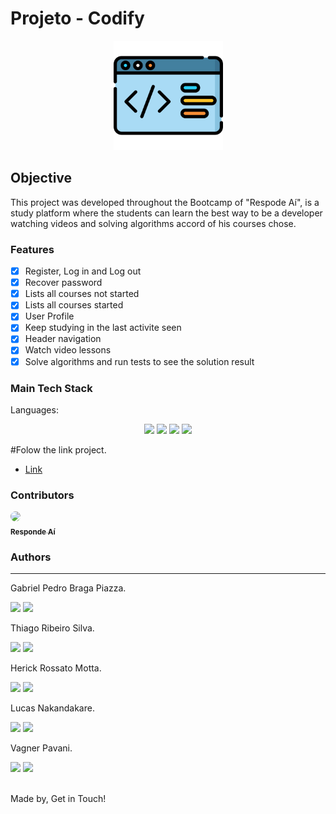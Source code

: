 # Projeto - Codify
<p align="center">
  <img src="public/code.png" width="175" alt="Linkdr" />
</p>
  

## Objective
<p>
   This project was developed throughout the Bootcamp of "Respode Aí", is a study platform where the students can learn the best way to be a developer watching videos and solving algorithms accord of his courses chose.
</p>

### Features
- [x] Register, Log in and Log out<br>
- [x] Recover password<br>
- [x] Lists all courses not started<br>
- [x] Lists all courses started<br>
- [x] User Profile<br>
- [x] Keep studying in the last activite seen<br>
- [x] Header navigation<br>
- [x] Watch video lessons<br>
- [x] Solve algorithms and run tests to see the solution result<br>

### Main Tech Stack
Languages:<br>
<p align="center">
    <img src="https://img.shields.io/badge/html5%20-%23E34F26.svg?&style=for-the-badge&logo=html5&logoColor=white"/>
    <img src="https://img.shields.io/badge/css3%20-%231572B6.svg?&style=for-the-badge&logo=css3&logoColor=white"/>
    <img src="https://img.shields.io/badge/javascript%20-%23323330.svg?&style=for-the-badge&logo=javascript&logoColor=%23F7DF1E"/>
    <img src="https://img.shields.io/badge/react%20-%23323330.svg?&style=for-the-badge&logo=react&logoColor=%23F7DF1E"/>
</p>

#Folow the link project.

- [Link](https://front-user-codify.vercel.app)

### Contributors
<a href="https://www.respondeai.com.br/">
<img style="border-radius: 50%;" src="https://avatars3.githubusercontent.com/u/69740567?s=60&v=4" width="100px;"/>
<br>
<sub><b>Responde Aí</b></sub>
</a>


### Authors
---
Gabriel Pedro Braga Piazza.

<a href="https://www.linkedin.com/in/gabriel-piazza//"><img src="https://img.shields.io/badge/linkedin-%230077B5.svg?&style=for-the-badge&logo=linkedin&logoColor=white"/></a> 
<a href="https://github.com/gpbPiazza"><img src="https://img.shields.io/badge/github-%23100000.svg?&style=for-the-badge&logo=github&logoColor=white" /></a>

Thiago Ribeiro Silva.

<a href="https://www.linkedin.com/in/thiago-ribeiro-83b51a16a"><img src="https://img.shields.io/badge/linkedin-%230077B5.svg?&style=for-the-badge&logo=linkedin&logoColor=white"/></a> 
<a href="https://github.com/thiagoribb"><img src="https://img.shields.io/badge/github-%23100000.svg?&style=for-the-badge&logo=github&logoColor=white" /></a>

Herick Rossato Motta.

<a href="https://www.linkedin.com/in/herick-motta-aa2142167"><img src="https://img.shields.io/badge/linkedin-%230077B5.svg?&style=for-the-badge&logo=linkedin&logoColor=white"/></a> 
<a href="https://github.com/herickmotta"><img src="https://img.shields.io/badge/github-%23100000.svg?&style=for-the-badge&logo=github&logoColor=white" /></a>

Lucas Nakandakare.

<a href="https://www.linkedin.com/in/lucas-nakandakare"><img src="https://img.shields.io/badge/linkedin-%230077B5.svg?&style=for-the-badge&logo=linkedin&logoColor=white"/></a> 
<a href="https://github.com/lhnakan"><img src="https://img.shields.io/badge/github-%23100000.svg?&style=for-the-badge&logo=github&logoColor=white" /></a>

Vagner Pavani.

<a href="https://www.linkedin.com/in/vagner-pavani-89a928187"><img src="https://img.shields.io/badge/linkedin-%230077B5.svg?&style=for-the-badge&logo=linkedin&logoColor=white"/></a> 
<a href="https://github.com/vagnerpavani"><img src="https://img.shields.io/badge/github-%23100000.svg?&style=for-the-badge&logo=github&logoColor=white" /></a>


<br>
Made by, Get in Touch!<br><br>
